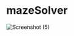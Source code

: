 # mazeSolver

![Screenshot (5)](https://user-images.githubusercontent.com/74968170/196409013-ebb86ceb-addf-4cf8-b67c-31f0bafb5d83.png)
